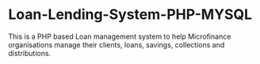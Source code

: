 # Loan-Lending-System-PHP-MYSQL
This is a PHP based Loan management system to help Microfinance organisations manage their clients, loans, savings, collections and distributions.
